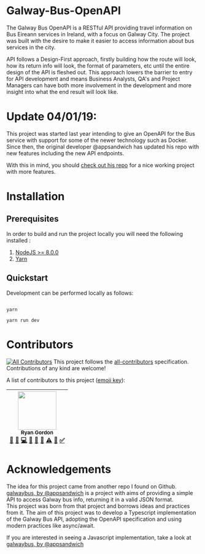 # Galway-Bus-OpenAPI
The Galway Bus OpenAPI is a RESTful API providing travel information on Bus Eireann services in Ireland, with a focus on Galway City.
The project was built with the desire to make it easier to access information about bus services in the city. 

API follows a Design-First approach, firstly building how the route will look, how its return info will look, the format of parameters, etc until the entire design of the API is fleshed out. This approach lowers the barrier to entry for API development and means Business Analysts, QA's and Project Managers can have both more involvement in the development and more insight into what the end result will look like.


# Update 04/01/19:
This project was started last year intending to give an OpenAPI for the Bus service with support for some of the newer technology such as Docker. 
Since then, the original developer @appsandwich has updated his repo with new features including the new API endpoints. 

With this in mind, you should [check out his repo](https://github.com/appsandwich/galwaybus) for a nice working project with more features.


# Installation 

## Prerequisites
In order to build and run the project locally you will need the following installed :  

1. [NodeJS >= 8.0.0](https://nodejs.org/)
2. [Yarn](https://yarnpkg.com/)

## Quickstart

Development can be performed locally as follows:

```$bash

yarn

yarn run dev

```

# Contributors 
[![All Contributors](https://img.shields.io/badge/all_contributors-1-orange.svg?style=flat)](#contributors)
This project follows the
[all-contributors](https://github.com/kentcdodds/all-contributors)
specification. Contributions of any kind are welcome!

A list of contributors to this project
([emoji key](https://github.com/kentcdodds/all-contributors#emoji-key)):

<!-- ALL-CONTRIBUTORS-LIST:START - Do not remove or modify this section -->
<!-- prettier-ignore -->
| [<img src="https://avatars1.githubusercontent.com/u/11082710?v=4" width="100px;"/><br /><sub><b>Ryan Gordon</b></sub>](https://github.com/Ryan-Gordon)<br />[📝](#blog-Ryan-Gordon "Blogposts") [🐛](https://github.com/Ryan-Gordon/Galway-Bus-OpenAPI/issues?q=author%3ARyan-Gordon "Bug reports") [💻](https://github.com/Ryan-Gordon/Galway-Bus-OpenAPI/commits?author=Ryan-Gordon "Code") [🎨](#design-Ryan-Gordon "Design") [📖](https://github.com/Ryan-Gordon/Galway-Bus-OpenAPI/commits?author=Ryan-Gordon "Documentation") [👀](#review-Ryan-Gordon "Reviewed Pull Requests") [⚠️](https://github.com/Ryan-Gordon/Galway-Bus-OpenAPI/commits?author=Ryan-Gordon "Tests") [🔧](#tool-Ryan-Gordon "Tools") [✅](#tutorial-Ryan-Gordon "Tutorials") |
| :---: |
<!-- ALL-CONTRIBUTORS-LIST:END -->


# Acknowledgements  

The idea for this project came from another repo I found on Github. [galwaybus, by @appsandwich](https://github.com/appsandwich/galwaybus) is a project with aims of providing a simple API to access Galway bus info, returning it in a valid JSON format.  
This project was born from that project and borrows ideas and practices from it. The aim of this project was to develop a Typescript implementation of the Galway Bus API, adopting the OpenAPI specification and using modern practices like async/await.

If you are interested in seeing a Javascript implementation, take a look at [galwaybus, by @appsandwich](https://github.com/appsandwich/galwaybus)


